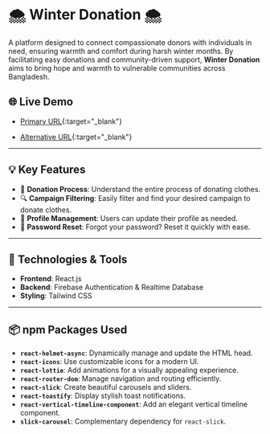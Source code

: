 # 🌨️ Winter Donation 🌨️

A platform designed to connect compassionate donors with individuals in need, ensuring warmth and comfort during harsh winter months. By facilitating easy donations and community-driven support, **Winter Donation** aims to bring hope and warmth to vulnerable communities across Bangladesh.

## 🌐 Live Demo

- [Primary URL](https://winter-donation-727a4.web.app/){:target="\_blank"}

- [Alternative URL](https://winter-donation1.netlify.app/){:target="\_blank"}

---

## 💡 Key Features

- 🧥 **Donation Process**: Understand the entire process of donating clothes.
- 🔍 **Campaign Filtering**: Easily filter and find your desired campaign to donate clothes.
- 👤 **Profile Management**: Users can update their profile as needed.
- 🔑 **Password Reset**: Forgot your password? Reset it quickly with ease.

---

## 🚀 Technologies & Tools

- **Frontend**: React.js
- **Backend**: Firebase Authentication & Realtime Database
- **Styling**: Tailwind CSS

---

## 📦 npm Packages Used

- **`react-helmet-async`**: Dynamically manage and update the HTML head.
- **`react-icons`**: Use customizable icons for a modern UI.
- **`react-lottie`**: Add animations for a visually appealing experience.
- **`react-router-dom`**: Manage navigation and routing efficiently.
- **`react-slick`**: Create beautiful carousels and sliders.
- **`react-toastify`**: Display stylish toast notifications.
- **`react-vertical-timeline-component`**: Add an elegant vertical timeline component.
- **`slick-carousel`**: Complementary dependency for `react-slick`.
